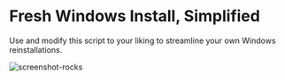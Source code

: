 # Fresh Windows Install, Simplified
Use and modify this script to your liking to streamline your own Windows reinstallations.

![screenshot-rocks](https://github.com/winters27/Windows-Install-Simplified/assets/29737448/570864c4-7f03-4080-b76a-f5c67dba1e59)
